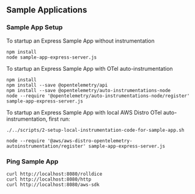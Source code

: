 ## Sample Applications

### Sample App Setup
To startup an Express Sample App without instrumentation
```
npm install
node sample-app-express-server.js
```

To startup an Express Sample App with OTel auto-instrumentation
```
npm install
npm install --save @opentelemetry/api
npm install --save @opentelemetry/auto-instrumentations-node
node --require '@opentelemetry/auto-instrumentations-node/register' sample-app-express-server.js
```

To startup an Express Sample App with local AWS Distro OTel auto-instrumentation, first run:
```
./../scripts/2-setup-local-instrumentation-code-for-sample-app.sh
```
```
node --require '@aws/aws-distro-opentelemetry-autoinstrumentation/register' sample-app-express-server.js
```
### Ping Sample App
```
curl http://localhost:8080/rolldice
curl http://localhost:8080/http
curl http://localhost:8080/aws-sdk
```
